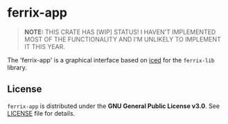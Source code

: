 # ferrix-app

> **NOTE:** THIS CRATE HAS [WIP] STATUS! I HAVEN'T IMPLEMENTED MOST OF THE FUNCTIONALITY AND I'M UNLIKELY TO IMPLEMENT IT THIS YEAR.

The 'ferrix-app' is a graphical interface based on [iced](https://iced.rs) for the `ferrix-lib` library.

## License

`ferrix-app` is distributed under the **GNU General Public License v3.0**. See [LICENSE](LICENSE) file for details.
